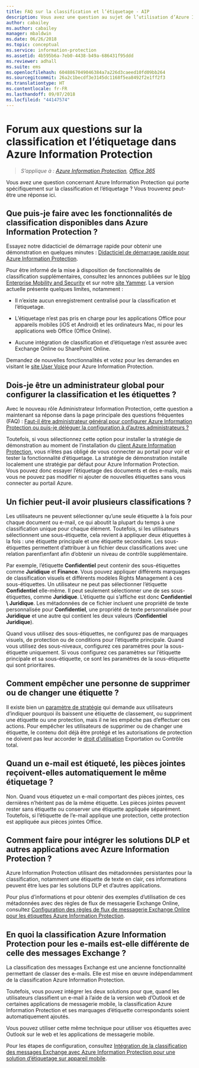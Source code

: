 ```yaml
---
title: FAQ sur la classification et l’étiquetage - AIP
description: Vous avez une question au sujet de l’utilisation d’Azure Information Protection pour la classification et l’étiquetage ? Vous trouverez peut-être une réponse ici.
author: cabailey
ms.author: cabailey
manager: mbaldwin
ms.date: 06/26/2018
ms.topic: conceptual
ms.service: information-protection
ms.assetid: 4b595b6a-7eb0-4438-b49a-686431f95ddd
ms.reviewer: adhall
ms.suite: ems
ms.openlocfilehash: 6048867049046384a7a226d3caeed10fd09bb264
ms.sourcegitcommit: 26a2c1becdf3e3145dc1168f5ea8492f2e1ff2f3
ms.translationtype: HT
ms.contentlocale: fr-FR
ms.lasthandoff: 09/07/2018
ms.locfileid: "44147574"
---
```

# <a name="frequently-asked-questions-about-classification-and-labeling-in-azure-information-protection"></a>Forum aux questions sur la classification et l’étiquetage dans Azure Information Protection

>*S’applique à : [Azure Information Protection](https://azure.microsoft.com/pricing/details/information-protection), [Office 365](http://download.microsoft.com/download/E/C/F/ECF42E71-4EC0-48FF-AA00-577AC14D5B5C/Azure_Information_Protection_licensing_datasheet_EN-US.pdf)*

Vous avez une question concernant Azure Information Protection qui porte spécifiquement sur la classification et l’étiquetage ?  Vous trouverez peut-être une réponse ici. 

## <a name="what-can-i-do-with-the-classification-capabilities-in-azure-information-protection"></a>Que puis-je faire avec les fonctionnalités de classification disponibles dans Azure Information Protection ?

Essayez notre didacticiel de démarrage rapide pour obtenir une démonstration en quelques minutes : [Didacticiel de démarrage rapide pour Azure Information Protection](infoprotect-quick-start-tutorial.md).

Pour être informé de la mise à disposition de fonctionnalités de classification supplémentaires, consultez les annonces publiées sur le [blog Enterprise Mobility and Security](https://cloudblogs.microsoft.com/enterprisemobility/?product=azure-information-protection) et sur notre [site Yammer](https://www.yammer.com/askipteam/#/threads/inGroup?type=in_group&feedId=8652489&view=all). La version actuelle présente quelques limites, notamment :

- Il n’existe aucun enregistrement centralisé pour la classification et l’étiquetage.

- L’étiquetage n’est pas pris en charge pour les applications Office pour appareils mobiles (iOS et Android) et les ordinateurs Mac, ni pour les applications web Office (Office Online).

- Aucune intégration de classification et d’étiquetage n’est assurée avec Exchange Online ou SharePoint Online.

Demandez de nouvelles fonctionnalités et votez pour les demandes en visitant le [site User Voice](https://msip.uservoice.com/) pour Azure Information Protection.

## <a name="do-i-need-to-be-a-global-admin-to-configure-classification-and-labels"></a>Dois-je être un administrateur global pour configurer la classification et les étiquettes ?

Avec le nouveau rôle Administrateur Information Protection, cette question a maintenant sa réponse dans la page principale des questions fréquentes (FAQ) : [Faut-il être administrateur général pour configurer Azure Information Protection ou puis-je déléguer la configuration à d’autres administrateurs ?](faqs.md#do-you-need-to-be-a-global-admin-to-configure-azure-information-protection-or-can-i-delegate-to-other-administrators)

Toutefois, si vous sélectionnez cette option pour installer la stratégie de démonstration au moment de l’installation du [client Azure Information Protection](https://www.microsoft.com/en-us/download/details.aspx?id=53018), vous n’êtes pas obligé de vous connecter au portail pour voir et tester la fonctionnalité d’étiquetage. La stratégie de démonstration installe localement une stratégie par défaut pour Azure Information Protection. Vous pouvez donc essayer l’étiquetage des documents et des e-mails, mais vous ne pouvez pas modifier ni ajouter de nouvelles étiquettes sans vous connecter au portail Azure. 

## <a name="can-a-file-have-more-than-one-classification"></a>Un fichier peut-il avoir plusieurs classifications ?

Les utilisateurs ne peuvent sélectionner qu’une seule étiquette à la fois pour chaque document ou e-mail, ce qui aboutit la plupart du temps à une classification unique pour chaque élément. Toutefois, si les utilisateurs sélectionnent une sous-étiquette, cela revient à appliquer deux étiquettes à la fois : une étiquette principale et une étiquette secondaire. Les sous-étiquettes permettent d’attribuer à un fichier deux classifications avec une relation parent\enfant afin d’obtenir un niveau de contrôle supplémentaire.

Par exemple, l’étiquette **Confidentiel** peut contenir des sous-étiquettes comme **Juridique** et **Finance**. Vous pouvez appliquer différents marquages de classification visuels et différents modèles Rights Management à ces sous-étiquettes. Un utilisateur ne peut pas sélectionner l’étiquette **Confidentiel** elle-même. Il peut seulement sélectionner une de ses sous-étiquettes, comme **Juridique**. L’étiquette qui s’affiche est donc **Confidentiel \ Juridique**. Les métadonnées de ce fichier incluent une propriété de texte personnalisée pour **Confidentiel**, une propriété de texte personnalisée pour **Juridique** et une autre qui contient les deux valeurs (**Confidentiel Juridique**). 

Quand vous utilisez des sous-étiquettes, ne configurez pas de marquages visuels, de protection ou de conditions pour l’étiquette principale. Quand vous utilisez des sous-niveaux, configurez ces paramètres pour la sous-étiquette uniquement. Si vous configurez ces paramètres sur l’étiquette principale et sa sous-étiquette, ce sont les paramètres de la sous-étiquette qui sont prioritaires.

## <a name="how-do-i-prevent-somebody-from-removing-or-changing-a-label"></a>Comment empêcher une personne de supprimer ou de changer une étiquette ?

Il existe bien un [paramètre de stratégie](configure-policy-settings.md) qui demande aux utilisateurs d’indiquer pourquoi ils baissent une étiquette de classement, ou suppriment une étiquette ou une protection, mais il ne les empêche pas d’effectuer ces actions. Pour empêcher les utilisateurs de supprimer ou de changer une étiquette, le contenu doit déjà être protégé et les autorisations de protection ne doivent pas leur accorder le [droit d’utilisation](configure-usage-rights.md) Exportation ou Contrôle total. 

## <a name="when-an-email-is-labeled-do-any-attachments-automatically-get-the-same-labeling"></a>Quand un e-mail est étiqueté, les pièces jointes reçoivent-elles automatiquement le même étiquetage ?

Non. Quand vous étiquetez un e-mail comportant des pièces jointes, ces dernières n’héritent pas de la même étiquette. Les pièces jointes peuvent rester sans étiquette ou conserver une étiquette appliquée séparément. Toutefois, si l’étiquette de l’e-mail applique une protection, cette protection est appliquée aux pièces jointes Office.

## <a name="how-can-dlp-solutions-and-other-applications-integrate-with-azure-information-protection"></a>Comment faire pour intégrer les solutions DLP et autres applications avec Azure Information Protection ?

Azure Information Protection utilisant des métadonnées persistantes pour la classification, notamment une étiquette de texte en clair, ces informations peuvent être lues par les solutions DLP et d’autres applications. 

Pour plus d’informations et pour obtenir des exemples d’utilisation de ces métadonnées avec des règles de flux de messagerie Exchange Online, consultez [Configuration des règles de flux de messagerie Exchange Online pour les étiquettes Azure Information Protection](configure-exo-rules.md).

## <a name="how-is-azure-information-protection-classification-for-emails-different-from-exchange-message-classification"></a>En quoi la classification Azure Information Protection pour les e-mails est-elle différente de celle des messages Exchange ?

La classification des messages Exchange est une ancienne fonctionnalité permettant de classer des e-mails. Elle est mise en œuvre indépendamment de la classification Azure Information Protection. 

Toutefois, vous pouvez intégrer les deux solutions pour que, quand les utilisateurs classifient un e-mail à l’aide de la version web d’Outlook et de certaines applications de messagerie mobile, la classification Azure Information Protection et ses marquages d’étiquette correspondants soient automatiquement ajoutés. 

Vous pouvez utiliser cette même technique pour utiliser vos étiquettes avec Outlook sur le web et les applications de messagerie mobile.

Pour les étapes de configuration, consultez [Intégration de la classification des messages Exchange avec Azure Information Protection pour une solution d’étiquetage sur appareil mobile](./rms-client/client-admin-guide-customizations.md#integration-with-exchange-message-classification-for-a-mobile-device-labeling-solution). 




